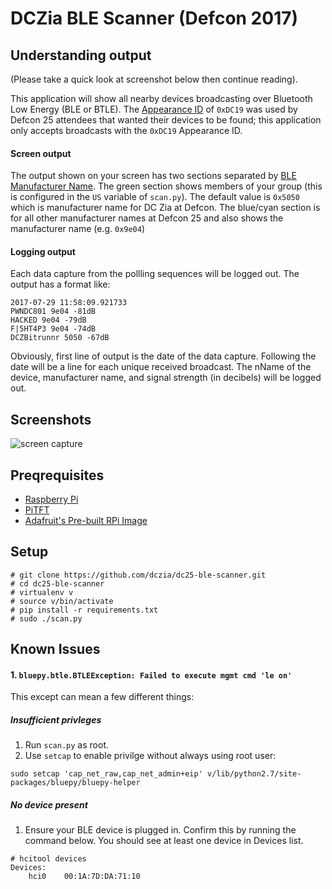 # DCZia BLE Scanner (Defcon 2017)

## Understanding output
(Please take a quick look at screenshot below then continue reading).

This application will show all nearby devices broadcasting over Bluetooth Low Energy (BLE or BTLE). The [Appearance ID](https://www.bluetooth.com/specifications/gatt/viewer?attributeXmlFile=org.bluetooth.characteristic.gap.appearance.xml) of `0xDC19` was used by Defcon 25 attendees that wanted their devices to be found; this application only accepts broadcasts with the `0xDC19` Appearance ID. 

#### Screen output
The output shown on your screen has two sections separated by [BLE Manufacturer Name](https://www.bluetooth.com/specifications/gatt/viewer?attributeXmlFile=org.bluetooth.characteristic.manufacturer_name_string.xml). The green section shows members of your group (this is configured in the `US` variable of `scan.py`). The default value is `0x5050` which is manufacturer name for DC Zia at Defcon. The blue/cyan section is for all other manufacturer names at Defcon 25 and also shows the manufacturer name (e.g. `0x9e04`)

#### Logging output
Each data capture from the pollling sequences will be logged out. The output has a format like:

~~~
2017-07-29 11:58:09.921733
PWNDC801 9e04 -81dB
HACKED 9e04 -79dB
F|5HT4P3 9e04 -74dB
DCZBitrunnr 5050 -67dB
~~~

Obviously, first line of output is the date of the data capture. Following the date will be a line for each unique received broadcast. The nName of the device, manufacturer name, and signal strength (in decibels) will be logged out. 

## Screenshots
![screen capture](http://i.imgur.com/Sbw7CCq.png)

## Preqrequisites
- [Raspberry Pi](https://www.raspberrypi.org/products/)
- [PiTFT](https://www.adafruit.com/product/2298)
- [Adafruit's Pre-built RPi Image](https://learn.adafruit.com/adafruit-pitft-3-dot-5-touch-screen-for-raspberry-pi/easy-install)

## Setup
~~~
# git clone https://github.com/dczia/dc25-ble-scanner.git
# cd dc25-ble-scanner
# virtualenv v
# source v/bin/activate
# pip install -r requirements.txt
# sudo ./scan.py
~~~

## Known Issues

#### 1. `bluepy.btle.BTLEException: Failed to execute mgmt cmd 'le on'`

This except can mean a few different things:

##### Insufficient privleges
1. Run `scan.py` as root.
2. Use `setcap` to enable privilge without always using root user:
~~~
sudo setcap 'cap_net_raw,cap_net_admin+eip' v/lib/python2.7/site-packages/bluepy/bluepy-helper
~~~

##### No device present
1. Ensure your BLE device is plugged in. Confirm this by running the command
below. You should see at least one device in Devices list.

~~~
# hcitool devices
Devices:
	hci0	00:1A:7D:DA:71:10
~~~
